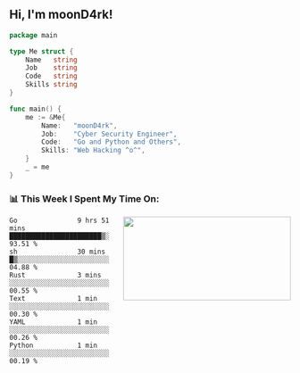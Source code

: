 <h2> Hi, I'm moonD4rk!</h2>

```go
package main

type Me struct {
	Name   string
	Job    string
	Code   string
	Skills string
}

func main() {
	me := &Me{
		Name:   "moonD4rk",
		Job:    "Cyber Security Engineer",
		Code:   "Go and Python and Others",
		Skills: "Web Hacking ^o^",
	}
	_ = me
}
```

<h3>📊 This Week I Spent My Time On:</h3>
<img align='right' src="https://github-readme-stats.vercel.app/api?username=moond4rk&show_icons=true&theme=radical", width="300" height="150">

<!--START_SECTION:waka-->

```text
Go               9 hrs 51 mins   ███████████████████████▒░   93.51 %
sh               30 mins         █▒░░░░░░░░░░░░░░░░░░░░░░░   04.88 %
Rust             3 mins          ░░░░░░░░░░░░░░░░░░░░░░░░░   00.55 %
Text             1 min           ░░░░░░░░░░░░░░░░░░░░░░░░░   00.30 %
YAML             1 min           ░░░░░░░░░░░░░░░░░░░░░░░░░   00.26 %
Python           1 min           ░░░░░░░░░░░░░░░░░░░░░░░░░   00.19 %
```

<!--END_SECTION:waka-->

